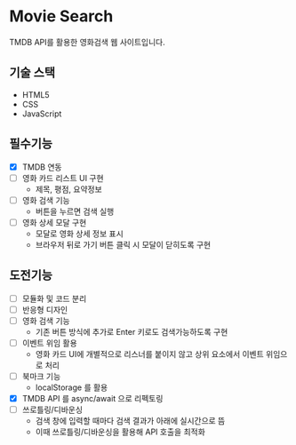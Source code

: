 # Movie Search

TMDB API를 활용한 영화검색 웹 사이트입니다.

## 기술 스택

- HTML5
- CSS
- JavaScript

## 필수기능

- [x] TMDB 연동
- [ ] 영화 카드 리스트 UI 구현
  - 제목, 평점, 요약정보
- [ ] 영화 검색 기능
  - 버튼을 누르면 검색 실행
- [ ] 영화 상세 모달 구현
  - 모달로 영화 상세 정보 표시
  - 브라우저 뒤로 가기 버튼 클릭 시 모달이 닫히도록 구현

## 도전기능

- [ ] 모듈화 및 코드 분리
- [ ] 반응형 디자인
- [ ] 영화 검색 기능
  - 기존 버튼 방식에 추가로 Enter 키로도 검색가능하도록 구현
- [ ] 이벤트 위임 활용
  - 영화 카드 UI에 개별적으로 리스너를 붙이지 않고 상위 요소에서 이벤트 위임으로 처리
- [ ] 북마크 기능
  - localStorage 를 활용
- [x] TMDB API 를 async/await 으로 리펙토링
- [ ] 쓰로틀링/디바운싱
  - 검색 창에 입력할 때마다 검색 결과가 아래에 실시간으로 뜸
  - 이때 쓰로틀링/디바운싱을 활용해 API 호출을 최적화
